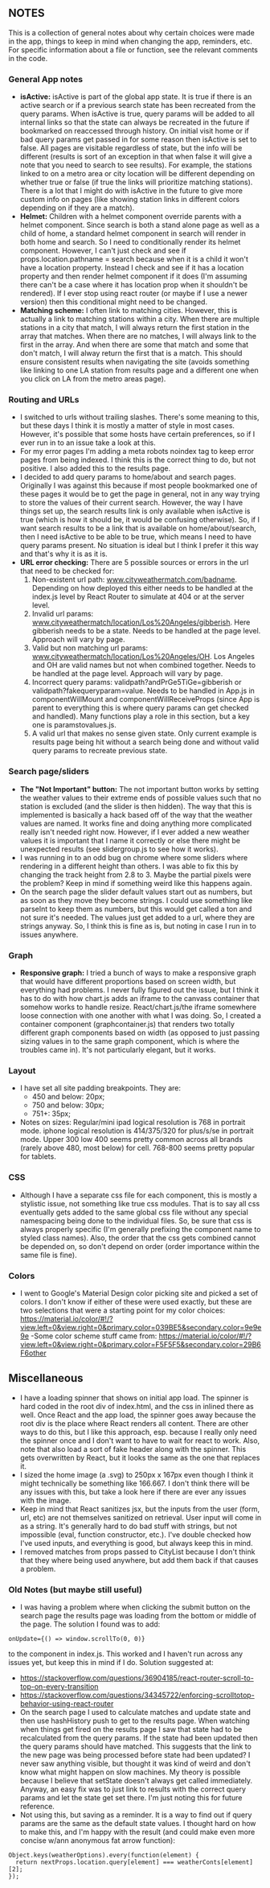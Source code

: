 ## NOTES

This is a collection of general notes about why certain choices were made in the app, things to keep in mind when changing the app, reminders, etc. For specific information about a file or function, see the relevant comments in the code.


### General App notes

- **isActive:** isActive is part of the global app state. It is true if there is an active search or if a previous search state has been recreated from the query params. When isActive is true, query params will be added to all internal links so that the state can always be recreated in the future if bookmarked on reaccessed through history. On initial visit home or if bad query params get passed in for some reason then isActive is set to false. All pages are visitable regardless of state, but the info will be different (results is sort of an exception in that when false it will give a note that you need to search to see results). For example, the stations linked to on a metro area or city location will be different depending on whether true or false (if true the links will prioritize matching stations). There is a lot that I might do with isActive in the future to give more custom info on pages (like showing station links in different colors depending on if they are a match).
- **Helmet:** Children with a helmet component override parents with a helmet component. Since search is both a stand alone page as well as a child of home, a standard helmet component in search will render in both home and search. So I need to conditionally render its helmet component. However, I can't just check and see if props.location.pathname = search because when it is a child it won't have a location property. Instead I check and see if it has a location property and then render helmet component if it does (I'm assuming there can't be a case where it has location prop when it shouldn't be rendered). If I ever stop using react router (or maybe if I use a newer version) then this conditional might need to be changed.
- **Matching scheme:** I often link to matching cities. However, this is actually a link to matching stations within a city. When there are multiple stations in a city that match, I will always return the first station in the array that matches. When there are no matches, I will always link to the first in the array. And when there are some that match and some that don't match, I will alway return the first that is a match. This should ensure consistent results when navigating the site (avoids something like linking to one LA station from results page and a different one when you click on LA from the metro areas page).


### Routing and URLs

- I switched to urls without trailing slashes. There's some meaning to this, but these days I think it is mostly a matter of style in most cases. However, it's possible that some hosts have certain preferences, so if I ever run in to an issue take a look at this.
- For my error pages I'm adding a meta robots noindex tag to keep error pages from being indexed. I think this is the correct thing to do, but not positive. I also added this to the results page.
- I decided to add query params to home/about and search pages. Originally I was against this because if most people bookmarked one of these pages it would be to get the page in general, not in any way trying to store the values of their current search. However, the way I have things set up, the search results link is only available when isActive is true (which is how it should be, it would be confusing otherwise). So, if I want search results to be a link that is available on home/about/search, then I need isActive to be able to be true, which means I need to have query params present. No situation is ideal but I think I prefer it this way and that's why it is as it is.
- **URL error checking:** There are 5 possible sources or errors in the url that need to be checked for:
  1. Non-existent url path: www.cityweathermatch.com/badname. Depending on how deployed this either needs to be handled at the index.js level by React Router to simulate at 404 or at the server level.
  2. Invalid url params: www.cityweathermatch/location/Los%20Angeles/gibberish. Here gibberish needs to be a state. Needs to be handled at the page level. Approach will vary by page.
  3. Valid but non matching url params: www.cityweathermatch/location/Los%20Angeles/OH. Los Angeles and OH are valid names but not when combined together. Needs to be handled at the page level. Approach will vary by page.
  4. Incorrect query params: validpath?andPrGe5TiGe=gibberish or validpath?fakequeryparam=value. Needs to be handled in App.js in componentWillMount and componentWillReceiveProps (since App is parent to everything this is where query params can get checked and handled). Many functions play a role in this section, but a key one is paramstovalues.js.
  5. A valid url that makes no sense given state. Only current example is results page being hit without a search being done and without valid query params to recreate previous state.


### Search page/sliders

- **The "Not Important" button:** The not important button works by setting the weather values to their extreme ends of possible values such that no station is excluded (and the slider is then hidden). The way that this is implemented is basically a hack based off of the way that the weather values are named. It works fine and doing anything more complicated really isn't needed right now. However, if I ever added a new weather values it is important that I name it correctly or else there might be unexpected results (see slidergroup.js to see how it works).
- I was running in to an odd bug on chrome where some sliders where rendering in a different height than others. I was able to fix this by changing the track height from 2.8 to 3. Maybe the partial pixels were the problem? Keep in mind if something weird like this happens again.
- On the search page the slider default values start out as numbers, but as soon as they move they become strings. I could use something like parseInt to keep them as numbers, but this would get called a ton and not sure it's needed. The values just get added to a url, where they are strings anyway. So, I think this is fine as is, but noting in case I run in to issues anywhere.


### Graph

- **Responsive graph:** I tried a bunch of ways to make a responsive graph that would have different proportions based on screen width, but everything had problems. I never fully figured out the issue, but I think it has to do with how chart.js adds an iframe to the canvass container that somehow works to handle resize. React/chart.js/the iframe somewhere loose connection with one another with what I was doing. So, I created a container component (graphcontainer.js) that renders two totally different graph components based on width (as opposed to just passing sizing values in to the same graph component, which is where the troubles came in). It's not particularly elegant, but it works.


### Layout

- I have set all site padding breakpoints. They are:
  - 450 and below: 20px;
  - 750 and below: 30px;
  - 751+: 35px;
- Notes on sizes: Regular/mini ipad logical resolution is 768 in portrait mode. iphone logical resolution is 414/375/320 for plus/s/se in portrait mode. Upper 300 low 400 seems pretty common across all brands (rarely above 480, most below) for cell. 768-800 seems pretty popular for tablets.


### CSS

- Although I have a separate css file for each component, this is mostly a stylistic issue, not something like true css modules. That is to say all css eventually gets added to the same global css file without any special namespacing being done to the individual files. So, be sure that css is always properly specific (I'm generally prefixing the component name to styled class names). Also, the order that the css gets combined cannot be depended on, so don't depend on order (order importance within the same file is fine).


### Colors

- I went to Google's Material Design color picking site and picked a set of colors. I don't know if either of these were used exactly, but these are two selections that were a starting point for my color choices: https://material.io/color/#!/?view.left=0&view.right=0&primary.color=039BE5&secondary.color=9e9e9e
-Some color scheme stuff came from: https://material.io/color/#!/?view.left=0&view.right=0&primary.color=F5F5F5&secondary.color=29B6F6other


## Miscellaneous

- I have a loading spinner that shows on initial app load. The spinner is hard coded in the root div of index.html, and the css in inlined there as well. Once React and the app load, the spinner goes away because the root div is the place where React renders all content. There are other ways to do this, but I like this approach, esp. because I really only need the spinner once and I don't want to have to wait for react to work. Also, note that also load a sort of fake header along with the spinner. This gets overwritten by React, but it looks the same as the one that replaces it.
- I sized the home image (a .svg) to 250px x 167px even though I think it might technically be something like 166.667. I don't think there will be any issues with this, but take a look here if there are ever any issues with the image.
- Keep in mind that React sanitizes jsx, but the inputs from the user (form, url, etc) are not themselves sanitized on retrieval. User input will come in as a string. It's generally hard to do bad stuff with strings, but not impossible (eval, function constructor, etc.). I've double checked how I've used inputs, and everything is good, but always keep this in mind.
- I removed matches from props passed to CityList because I don't think that they where being used anywhere, but add them back if that causes a problem.


### Old Notes (but maybe still useful)

- I was having a problem where when clicking the submit button on the search page the results page was loading from the bottom or middle of the page. The solution I found was to add:
```
onUpdate={() => window.scrollTo(0, 0)}
```
to the <Router> component in index.js. This worked and I haven't run across any issues yet, but keep this in mind if I do. Solution suggested at:
  - https://stackoverflow.com/questions/36904185/react-router-scroll-to-top-on-every-transition
  - https://stackoverflow.com/questions/34345722/enforcing-scrolltotop-behavior-using-react-router
- On the search page I used to calculate matches and update state and then use hashHistory push to get to the results page. When watching when things get fired on the results page I saw that state had to be recalculated from the query params. If the state had been updated then the query params should have matched. This suggests that the link to the new page was being processed before state had been updated? I never saw anything visible, but thought it was kind of weird and don't know what might happen on slow machines. My theory is possible because I believe that setState doesn't always get called immediately. Anyway, an easy fix was to just link to results with the correct query params and let the state get set there. I'm just noting this for future reference.
- Not using this, but saving as a reminder. It is a way to find out if query params are the same as the default state values. I thought hard on how to make this, and I'm happy with the result (and could make even more concise w/ann anonymous fat arrow function):
```
Object.keys(weatherOptions).every(function(element) {
  return nextProps.location.query[element] === weatherConts[element][2];
});
```
